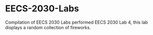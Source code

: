 # EECS-2030-Labs
Compilation of EECS 2030 Labs performed
EECS 2030 Lab 4, this lab displays a random collection of fireworks.

